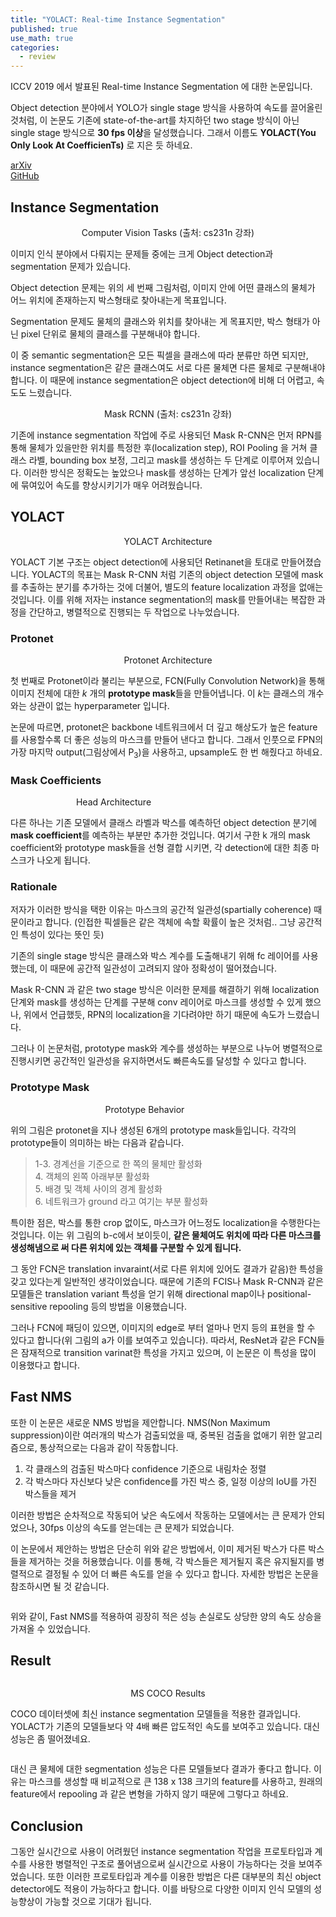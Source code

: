 ```yaml
---
title: "YOLACT: Real-time Instance Segmentation"
published: true
use_math: true
categories: 
  - review
---
```


ICCV 2019 에서 발표된 Real-time Instance Segmentation 에 대한 논문입니다.

Object detection 분야에서 YOLO가 single stage 방식을 사용하여 속도를 끌어올린 것처럼, 이 논문도 기존에 state-of-the-art를 차지하던 two stage 방식이 아닌 single stage 방식으로 **30 fps 이상**을 달성했습니다. 그래서 이름도 **YOLACT(You Only Look At CoefficienTs)** 로 지은 듯 하네요.

[arXiv](https://arxiv.org/abs/1904.02689)  
[GitHub](https://github.com/dbolya/yolact)

## Instance Segmentation

<figure style="max-width: 750px" class="align-center">
  <img src="/assets/images/post/191203/Instance_segmentation.png" alt="">
  <center><figcaption>Computer Vision Tasks (출처: cs231n 강좌)</figcaption></center>
</figure> 

이미지 인식 분야에서 다뤄지는 문제들 중에는 크게 Object detection과 segmentation 문제가 있습니다. 

Object detection 문제는 위의 세 번째 그림처럼, 이미지 안에 어떤 클래스의 물체가 어느 위치에 존재하는지 박스형태로 찾아내는게 목표입니다.

Segmentation 문제도 물체의 클래스와 위치를 찾아내는 게 목표지만, 박스 형태가 아닌 pixel 단위로 물체의 클래스를 구분해내야 합니다.

이 중 semantic segmentation은 모든 픽셀을 클래스에 따라 분류만 하면 되지만, instance segmentation은 같은 클래스여도 서로 다른 물체면 다른 물체로 구분해내야 합니다. 이 때문에 instance segmentation은 object detection에 비해 더 어렵고, 속도도 느렸습니다.

<figure style="max-width: 550px" class="align-center">
  <img src="/assets/images/post/191203/mask_rcnn.png" alt="">
  <center><figcaption>Mask RCNN (출처: cs231n 강좌)</figcaption></center>
</figure> 

기존에 instance segmentation 작업에 주로 사용되던 Mask R-CNN은 먼저 RPN를 통해 물체가 있을만한 위치를 특정한 후(localization step), ROI Pooling 을 거쳐 클래스 라벨, bounding box 보정, 그리고 mask를 생성하는 두 단계로 이루어져 있습니다. 이러한 방식은 정확도는 높았으나 mask를 생성하는 단계가 앞선 localization 단계에 묶여있어 속도를 향상시키기가 매우 어려웠습니다.

## YOLACT

<figure class="align-center">
  <img src="/assets/images/post/191203/YOLACT_architecture.png" alt="">
  <center><figcaption>YOLACT Architecture</figcaption></center>
</figure> 

YOLACT 기본 구조는 object detection에 사용되던 Retinanet을 토대로 만들어졌습니다. YOLACT의 목표는 Mask R-CNN 처럼 기존의 object detection 모델에 mask를 추출하는 분기를 추가하는 것에 더불어, 별도의 feature localization 과정을 없애는 것입니다. 이를 위해 저자는 instance segmentation의 mask를 만들어내는 복잡한 과정을 간단하고, 병렬적으로 진행되는 두 작업으로 나누었습니다.

### Protonet

<figure style="max-width: 450px" class="align-center">
  <img src="/assets/images/post/191203/protonet.png" alt="">
  <center><figcaption>Protonet Architecture</figcaption></center>
</figure> 

첫 번째로 Protonet이라 불리는 부분으로, FCN(Fully Convolution Network)을 통해 이미지 전체에 대한 $k$ 개의 **prototype mask**들을 만들어냅니다. 이 $k$는 클래스의 개수와는 상관이 없는 hyperparameter 입니다. 

논문에 따르면, protonet은 backbone 네트워크에서 더 깊고 해상도가 높은 feature를 사용할수록 더 좋은 성능의 마스크를 만들어 낸다고 합니다. 그래서 인풋으로 FPN의 가장 마지막 output(그림상에서 P<sub>3</sub>)을 사용하고, upsample도 한 번 해줬다고 하네요.

### Mask Coefficients

<figure style="max-width: 250px" class="align-center">
  <img src="/assets/images/post/191203/head_architecture.png" alt="">
  <center><figcaption>Head Architecture</figcaption></center>
</figure> 

다른 하나는 기존 모델에서 클래스 라벨과 박스를 예측하던 object detection 분기에 **mask coefficient**를 예측하는 부분만 추가한 것입니다. 여기서 구한 k 개의 mask coefficient와 prototype mask들을 선형 결합 시키면, 각 detection에 대한 최종 마스크가 나오게 됩니다.

### Rationale

저자가 이러한 방식을 택한 이유는 마스크의 공간적 일관성(spartially coherence) 때문이라고 합니다. (인접한 픽셀들은 같은 객체에 속할 확률이 높은 것처럼.. 그냥 공간적인 특성이 있다는 뜻인 듯)

기존의 single stage 방식은 클래스와 박스 계수를 도출해내기 위해 fc 레이어를 사용했는데, 이 때문에 공간적 일관성이 고려되지 않아 정확성이 떨어졌습니다.

Mask R-CNN 과 같은 two stage 방식은 이러한 문제를 해결하기 위해 localization 단계와 mask를 생성하는 단계를 구분해 conv 레이어로 마스크를 생성할 수 있게 했으나, 위에서 언급했듯, RPN의 localization을 기다려야만 하기 때문에 속도가 느렸습니다.

그러나 이 논문처럼, prototype mask와 계수를 생성하는 부분으로 나누어 병렬적으로 진행시키면 공간적인 일관성을 유지하면서도 빠른속도를 달성할 수 있다고 합니다.

### Prototype Mask

<figure style="max-width: 350px" class="align-center">
  <img src="/assets/images/post/191203/prototype_behavior.png" alt="">
  <center><figcaption>Prototype Behavior</figcaption></center>
</figure> 

위의 그림은 protonet을 지나 생성된 6개의 prototype mask들입니다. 각각의 prototype들이 의미하는 바는 다음과 같습니다.

> 1-3\. 경계선을 기준으로 한 쪽의 물체만 활성화  
> 4\. 객체의 왼쪽 아래부분 활성화  
> 5\. 배경 및 객체 사이의 경계 활성화  
> 6\. 네트워크가 ground 라고 여기는 부분 활성화  

특이한 점은, 박스를 통한 crop 없이도, 마스크가 어느정도 localization을 수행한다는 것입니다. 이는 위 그림의 b-c에서 보이듯이, **같은 물체여도 위치에 따라 다른 마스크를 생성해냄으로 써 다른 위치에 있는 객체를 구분할 수 있게 됩니다.**

그 동안 FCN은 translation invaraint(서로 다른 위치에 있어도 결과가 같음)한 특성을 갖고 있다는게 일반적인 생각이었습니다. 때문에 기존의 FCIS나 Mask R-CNN과 같은 모델들은 translation variant 특성을 얻기 위해 directional map이나 positional-sensitive repooling 등의 방법을 이용했습니다.

그러나 FCN에 패딩이 있으면, 이미지의 edge로 부터 얼마나 먼지 등의 표현을 할 수 있다고 합니다(위 그림의 a가 이를 보여주고 있습니다). 따라서, ResNet과 같은 FCN들은 잠재적으로 transition varinat한 특성을 가지고 있으며, 이 논문은 이 특성을 많이 이용했다고 합니다.

## Fast NMS

또한 이 논문은 새로운 NMS 방법을 제안합니다. NMS(Non Maximum suppression)이란 여러개의 박스가 검출되었을 때, 중복된 검출을 없애기 위한 알고리즘으로, 통상적으로는 다음과 같이 작동합니다.

1. 각 클래스의 검출된 박스마다 confidence 기준으로 내림차순 정렬
2. 각 박스마다 자신보다 낮은 confidence를 가진 박스 중, 일정 이상의 IoU를 가진 박스들을 제거

이러한 방법은 순차적으로 작동되어 낮은 속도에서 작동하는 모델에서는 큰 문제가 안되었으나, 30fps 이상의 속도를 얻는데는 큰 문제가 되었습니다.

이 논문에서 제안하는 방법은 단순히 위와 같은 방법에서, 이미 제거된 박스가 다른 박스들을 제거하는 것을 허용했습니다. 이를 통해, 각 박스들은 제거될지 혹은 유지될지를 병렬적으로 결정될 수 있어 더 빠른 속도를 얻을 수 있다고 합니다. 자세한 방법은 논문을 참조하시면 될 것 같습니다.

<figure style="max-width: 350px" class="align-center">
  <img src="/assets/images/post/191203/fast_nms.png" alt="">
</figure>

위와 같이, Fast NMS를 적용하여 굉장히 적은 성능 손실로도 상당한 양의 속도 상승을 가져올 수 있었습니다.

## Result

<figure class="align-center">
  <img src="/assets/images/post/191203/result_sample.png" alt="">
</figure>

<figure class="align-center">
  <img src="/assets/images/post/191203/result_coco.png" alt="">
  <center><figcaption>MS COCO Results</figcaption></center>
</figure>

COCO 데이터셋에 최신 instance segmentation 모델들을 적용한 결과입니다. YOLACT가 기존의 모델들보다 약 4배 빠른 압도적인 속도를 보여주고 있습니다. 대신 성능은 좀 떨어졌네요.

<figure class="align-center">
  <img src="/assets/images/post/191203/mask_quality.png" alt="">
</figure>

대신 큰 물체에 대한 segmentation 성능은 다른 모델들보다 결과가 좋다고 합니다. 이유는 마스크를 생성할 때 비교적으로 큰 138 x 138 크기의 feature를 사용하고, 원래의 feature에서 repooling 과 같은 변형을 가하지 않기 때문에 그렇다고 하네요.

## Conclusion

그동안 실시간으로 사용이 어려웠던 instance segmentation 작업을 프로토타입과 계수를 사용한 병렬적인 구조로 풀어냄으로써 실시간으로 사용이 가능하다는 것을 보여주었습니다. 또한 이러한 프로토타입과 계수를 이용한 방법은 다른 대부분의 최신 object detector에도 적용이 가능하다고 합니다. 이를 바탕으로 다양한 이미지 인식 모델의 성능향상이 가능할 것으로 기대가 됩니다. 
